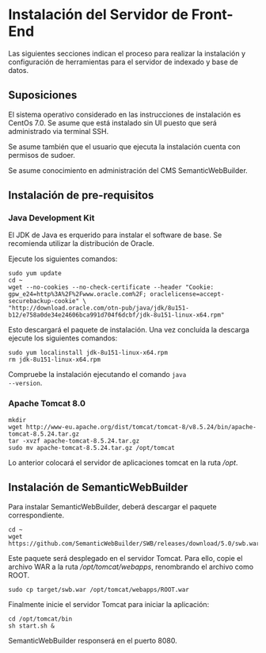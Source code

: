 # Instalación del Servidor de Front-End

Las siguientes secciones indican el proceso para realizar la instalación y configuración de herramientas para el servidor de indexado y base de datos.

## Suposiciones
El sistema operativo considerado en las instrucciones de instalación es CentOs 7.0. Se asume que está instalado sin UI puesto que será administrado via terminal SSH.

Se asume también que el usuario que ejecuta la instalación cuenta con permisos de sudoer.

Se asume conocimiento en administración del CMS SemanticWebBuilder.

## Instalación de pre-requisitos

### Java Development Kit
El JDK de Java es erquerido para instalar el software de base. Se recomienda utilizar la distribución de Oracle.

Ejecute los siguientes comandos:

````
sudo yum update
cd ~
wget --no-cookies --no-check-certificate --header "Cookie: gpw_e24=http%3A%2F%2Fwww.oracle.com%2F; oraclelicense=accept-securebackup-cookie" \
"http://download.oracle.com/otn-pub/java/jdk/8u151-b12/e758a0de34e24606bca991d704f6dcbf/jdk-8u151-linux-x64.rpm"
````

Esto descargará el paquete de instalación. Una vez concluída la descarga ejecute los siguientes comandos:

````
sudo yum localinstall jdk-8u151-linux-x64.rpm
rm jdk-8u151-linux-x64.rpm
```` 

Compruebe la instalación ejecutando el comando <code>java --version</code>.

### Apache Tomcat 8.0

````
mkdir
wget http://www-eu.apache.org/dist/tomcat/tomcat-8/v8.5.24/bin/apache-tomcat-8.5.24.tar.gz
tar -xvzf apache-tomcat-8.5.24.tar.gz
sudo mv apache-tomcat-8.5.24.tar.gz /opt/tomcat
````
Lo anterior colocará el servidor de aplicaciones tomcat en la ruta _/opt_.

## Instalación de SemanticWebBuilder

Para instalar SemanticWebBuilder, deberá descargar el paquete correspondiente.

````
cd ~
wget https://github.com/SemanticWebBuilder/SWB/releases/download/5.0/swb.war
````

Este paquete será desplegado en el servidor Tomcat. Para ello, copie el archivo WAR a la ruta _/opt/tomcat/webapps_, renombrando el archivo como ROOT.

````
sudo cp target/swb.war /opt/tomcat/webapps/ROOT.war
````

Finalmente inicie el servidor Tomcat para iniciar la aplicación:

````
cd /opt/tomcat/bin
sh start.sh &
````

SemanticWebBuilder responserá en el puerto 8080.

